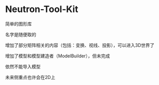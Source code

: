 # Neutron-Tool-Kit

简单的图形库

名字是随便取的

增加了部分矩阵相关的内容（包括：变换、视线、投影），可以进入3D世界了

增加了模型和模型建造者（ModelBuilder），但未完成

依然不能导入模型

未来侧重点也许会在2D上
